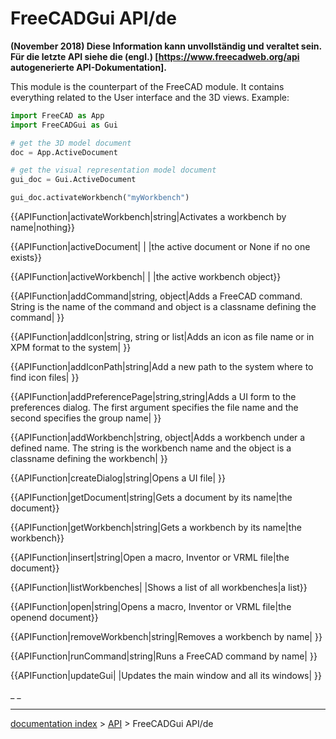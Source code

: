# FreeCADGui API/de
<div class="mw-translate-fuzzy">


**(November 2018) Diese Information kann unvollständig und veraltet sein. Für die letzte API siehe die (engl.) [https://www.freecadweb.org/api autogenerierte API-Dokumentation].**


</div>

This module is the counterpart of the FreeCAD module. It contains everything related to the User interface and the 3D views. Example: 
```python
import FreeCAD as App
import FreeCADGui as Gui

# get the 3D model document
doc = App.ActiveDocument    

# get the visual representation model document
gui_doc = Gui.ActiveDocument

gui_doc.activateWorkbench("myWorkbench")
```


{{APIFunction|activateWorkbench|string|Activates a workbench by name|nothing}}


{{APIFunction|activeDocument| | |the active document or None if no one exists}}


{{APIFunction|activeWorkbench| | |the active workbench object}}


{{APIFunction|addCommand|string, object|Adds a FreeCAD command. String is the name of the command and object is a classname defining the command| }}


{{APIFunction|addIcon|string, string or list|Adds an icon as file name or in XPM format to the system| }}


{{APIFunction|addIconPath|string|Add a new path to the system where to find icon files| }}


{{APIFunction|addPreferencePage|string,string|Adds a UI form to the preferences dialog. The first argument specifies the file name and the second specifies the group name| }}


{{APIFunction|addWorkbench|string, object|Adds a workbench under a defined name. The string is the workbench name and the object is a classname defining the workbench| }}


{{APIFunction|createDialog|string|Opens a UI file| }}


{{APIFunction|getDocument|string|Gets a document by its name|the document}}


{{APIFunction|getWorkbench|string|Gets a workbench by its name|the workbench}}


{{APIFunction|insert|string|Open a macro, Inventor or VRML file|the document}}


{{APIFunction|listWorkbenches| |Shows a list of all workbenches|a list}}


{{APIFunction|open|string|Opens a macro, Inventor or VRML file|the openend document}}


{{APIFunction|removeWorkbench|string|Removes a workbench by name| }}


{{APIFunction|runCommand|string|Runs a FreeCAD command by name| }}


{{APIFunction|updateGui| |Updates the main window and all its windows| }}


 

_ _

---
[documentation index](../README.md) > [API](Category_API.md) > FreeCADGui API/de
